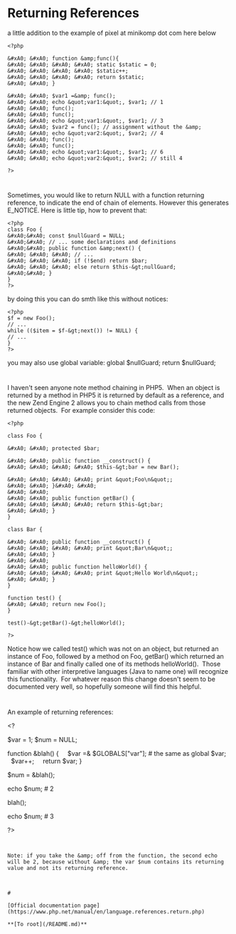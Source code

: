 # Returning References





a little addition to the example of pixel at minikomp dot com here below


```
<?php

&#xA0; &#xA0; function &amp;func(){
&#xA0; &#xA0; &#xA0; &#xA0; static $static = 0;
&#xA0; &#xA0; &#xA0; &#xA0; $static++;
&#xA0; &#xA0; &#xA0; &#xA0; return $static;
&#xA0; &#xA0; }

&#xA0; &#xA0; $var1 =&amp; func();
&#xA0; &#xA0; echo &quot;var1:&quot;, $var1; // 1
&#xA0; &#xA0; func();
&#xA0; &#xA0; func();
&#xA0; &#xA0; echo &quot;var1:&quot;, $var1; // 3
&#xA0; &#xA0; $var2 = func(); // assignment without the &amp;
&#xA0; &#xA0; echo &quot;var2:&quot;, $var2; // 4
&#xA0; &#xA0; func();
&#xA0; &#xA0; func();
&#xA0; &#xA0; echo &quot;var1:&quot;, $var1; // 6
&#xA0; &#xA0; echo &quot;var2:&quot;, $var2; // still 4

?>
```



  

#



Sometimes, you would like to return NULL with a function returning reference, to indicate the end of chain of elements. However this generates E_NOTICE. Here is little tip, how to prevent that:



```
<?php
class Foo {
&#xA0;&#xA0; const $nullGuard = NULL;
&#xA0;&#xA0; // ... some declarations and definitions
&#xA0;&#xA0; public function &amp;next() {
&#xA0; &#xA0; &#xA0; // ...
&#xA0; &#xA0; &#xA0; if (!$end) return $bar;
&#xA0; &#xA0; &#xA0; else return $this-&gt;nullGuard;
&#xA0;&#xA0; }
}
?>
```


by doing this you can do smth like this without notices:



```
<?php
$f = new Foo();
// ...
while (($item = $f-&gt;next()) != NULL) {
// ...
}
?>
```


you may also use global variable:
global $nullGuard;
return $nullGuard;

  

#



I haven&apos;t seen anyone note method chaining in PHP5.&#xA0; When an object is returned by a method in PHP5 it is returned by default as a reference, and the new Zend Engine 2 allows you to chain method calls from those returned objects.&#xA0; For example consider this code:



```
<?php

class Foo {

&#xA0; &#xA0; protected $bar;

&#xA0; &#xA0; public function __construct() {
&#xA0; &#xA0; &#xA0; &#xA0; $this-&gt;bar = new Bar();

&#xA0; &#xA0; &#xA0; &#xA0; print &quot;Foo\n&quot;;
&#xA0; &#xA0; }&#xA0; &#xA0; 
&#xA0; &#xA0; 
&#xA0; &#xA0; public function getBar() {
&#xA0; &#xA0; &#xA0; &#xA0; return $this-&gt;bar;
&#xA0; &#xA0; }
}

class Bar {

&#xA0; &#xA0; public function __construct() {
&#xA0; &#xA0; &#xA0; &#xA0; print &quot;Bar\n&quot;;
&#xA0; &#xA0; }
&#xA0; &#xA0; 
&#xA0; &#xA0; public function helloWorld() {
&#xA0; &#xA0; &#xA0; &#xA0; print &quot;Hello World\n&quot;;
&#xA0; &#xA0; }
}

function test() {
&#xA0; &#xA0; return new Foo();
}

test()-&gt;getBar()-&gt;helloWorld();

?>
```


Notice how we called test() which was not on an object, but returned an instance of Foo, followed by a method on Foo, getBar() which returned an instance of Bar and finally called one of its methods helloWorld().&#xA0; Those familiar with other interpretive languages (Java to name one) will recognize this functionality.&#xA0; For whatever reason this change doesn&apos;t seem to be documented very well, so hopefully someone will find this helpful.

  

#



An example of returning references:

&lt;?

$var = 1;
$num = NULL;

function &amp;blah()
{
&#xA0; &#xA0; $var =&amp; $GLOBALS[&quot;var&quot;]; # the same as global $var;
&#xA0; &#xA0; $var++;
&#xA0; &#xA0; return $var;
}

$num = &amp;blah();

echo $num; # 2

blah();

echo $num; # 3

?>
```


Note: if you take the &amp; off from the function, the second echo will be 2, because without &amp; the var $num contains its returning value and not its returning reference.

  

#

[Official documentation page](https://www.php.net/manual/en/language.references.return.php)

**[To root](/README.md)**